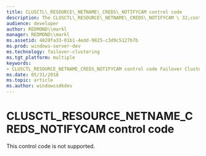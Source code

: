 ```yaml
---
title: CLUSCTL\_RESOURCE\_NETNAME\_CREDS\_NOTIFYCAM control code
description: The CLUSCTL\_RESOURCE\_NETNAME\_CREDS\_NOTIFYCAM \ 32;control code is reserved for internal use only.
audience: developer
author: REDMOND\\markl
manager: REDMOND\\markl
ms.assetid: 4820fa33-01b1-4edd-9825-c3d9c5127b7b
ms.prod: windows-server-dev
ms.technology: failover-clustering
ms.tgt_platform: multiple
keywords:
- CLUSCTL_RESOURCE_NETNAME_CREDS_NOTIFYCAM control code Failover Cluster
ms.date: 05/31/2018
ms.topic: article
ms.author: windowssdkdev
---
```


# CLUSCTL\_RESOURCE\_NETNAME\_CREDS\_NOTIFYCAM control code

This control code is not supported.

 

 




